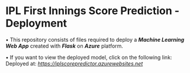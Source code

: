 # IPL First Innings Score Prediction - Deployment

• This repository consists of files required to deploy a ___Machine Learning Web App___ created with ___Flask___ on ___Azure___ platform.

• If you want to view the deployed model, click on the following link:<br />
Deployed at: _https://iplscorepredictor.azurewebsites.net_


